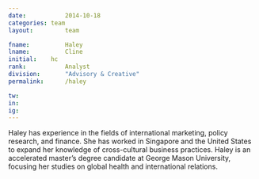 ```yaml
---
date: 			2014-10-18
categories: team
layout:			team

fname: 			Haley
lname:			Cline
initial:    hc
rank: 			Analyst
division: 		"Advisory & Creative"
permalink: 		/haley

tw:				
in:				
ig:				
---
```


Haley has experience in the fields of international marketing, policy research, and finance. She has worked in Singapore and the United States to expand her knowledge of cross-cultural business practices. Haley is an accelerated master’s degree candidate at George Mason University, focusing her studies on global health and international relations.